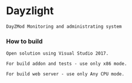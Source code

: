 # Dayzlight

    DayZMod Monitoring and administrating system
	

### How to build

    Open solution using Visual Studio 2017.

    For build addon and tests - use only x86 mode.

    For build web server - use only Any CPU mode.